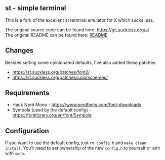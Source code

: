 st - simple terminal
--------------------

This is a fork of the excellent st terminal emulator for X which sucks less.

The original source code can be found here: https://git.suckless.org/st  
The original README can be found here: [README](./README)

Changes
-------

Besides setting some opinionated defaults, I've also added these patches:

* https://st.suckless.org/patches/font2/
* https://st.suckless.org/patches/colorschemes/

Requirements
------------

* Hack Nerd Mono - https://www.nerdfonts.com/font-downloads
* Symbola (used by the default config) - https://fontlibrary.org/en/font/Symbola

Configuration
-------------

If you want to use the default config, just `rm config.h` and `make clean install`. You'll need to set ownership of the new `config.h` to yourself or edit with `sudo`.
